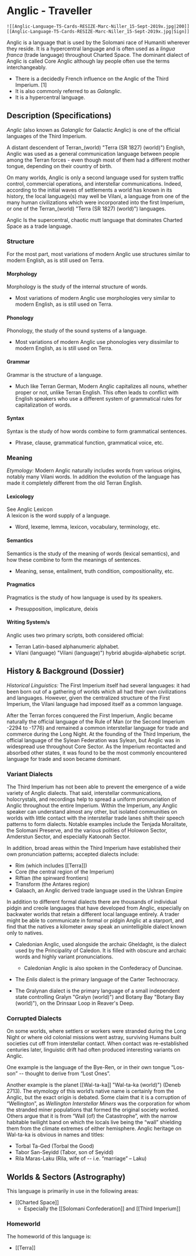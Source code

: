 # Anglic - Traveller

    ![[Anglic-Language-T5-Cards-RESIZE-Marc-Niller_15-Sept-2019x.jpg|200]]
    [[Anglic-Language-T5-Cards-RESIZE-Marc-Niller_15-Sept-2019x.jpg|Sign]]
    
Anglic is a language that is used by the Solomani race of Humaniti wherever they reside. It is a hypercentral language and is often used as a _lingua franca_ (trade language) throughout Charted Space. The dominant dialect of Anglic is called Core Anglic although lay people often use the terms interchangeably.

*   There is a decidedly French influence on the Anglic of the Third Imperium. [1]
*   It is also commonly referred to as _Galanglic_.
*   It is a hypercentral language.

## Description (Specifications)

_Anglic_ (also known as _Galanglic_ for Galactic Anglic) is one of the official languages of the Third Imperium.

A distant descendent of Terran_(world) "Terra (SR 1827) (world)") English, Anglic was used as a general communication language between people among the Terran forces - even though most of them had a different mother tongue, depending on their country of birth.

On many worlds, Anglic is only a second language used for system traffic control, commercial operations, and interstellar communications. Indeed, according to the initial waves of settlements a world has known in its history, the local language(s) may well be Vilani, a language from one of the many human civilizations which were incorporated into the first Imperium, or one of the Terran_(world) "Terra (SR 1827) (world)") languages.

Anglic Is the supercentral, chaotic mutt language that dominates Charted Space as a trade language.  
### Structure

For the most part, most variations of modern Anglic use structures similar to modern English, as is still used on Terra.

#### Morphology

Morphology is the study of the internal structure of words.

*   Most variations of modern Anglic use morphologies very similar to modern English, as is still used on Terra.

#### Phonology

Phonology, the study of the sound systems of a language.

*   Most variations of modern Anglic use phonologies very dissimilar to modern English, as is still used on Terra.

#### Grammar

Grammar is the structure of a language.

*   Much like Terran German, Modern Anglic capitalizes all nouns, whether proper or not, unlike Terran English. This often leads to conflict with English speakers who use a different system of grammatical rules for capitalization of words.

#### Syntax

Syntax is the study of how words combine to form grammatical sentences.

*   Phrase, clause, grammatical function, grammatical voice, etc.

### Meaning

_Etymology:_ Modern Anglic naturally includes words from various origins, notably many Vilani words. In addition the evolution of the language has made it completely different from the old Terran English.

#### Lexicology

See Anglic Lexicon  
A lexicon is the word supply of a language.

*   Word, lexeme, lemma, lexicon, vocabulary, terminology, etc.

#### Semantics

Semantics is the study of the meaning of words (lexical semantics), and how these combine to form the meanings of sentences.

*   Meaning, sense, entailment, truth condition, compositionality, etc.

#### Pragmatics

Pragmatics is the study of how language is used by its speakers.

*   Presupposition, implicature, deixis

#### Writing System/s

Anglic uses two primary scripts, both considered official:

*   Terran Latin\-based alphanumeric alphabet.
*   Vilani (language) "Vilani (language)") hybrid abugida-alphabetic script.

## History & Background (Dossier)


_Historical Linguistics:_ The First Imperium itself had several languages: it had been born out of a gathering of worlds which all had their own civilizations and languages. However, given the centralized structure of the First Imperium, the Vilani language had imposed itself as a common language.

After the Terran forces conquered the First Imperium, Anglic became naturally the official language of the Rule of Man (or the Second Imperium -2294 to -1776) and remained a common interstellar language for trade and commerce during the Long Night. At the founding of the Third Imperium, the official language of the Sylean Federation was Sylean, but Anglic was in widespread use throughout Core Sector. As the Imperium recontacted and absorbed other states, it was found to be the most commonly encountered language for trade and soon became dominant.

### Variant Dialects

The Third Imperium has not been able to prevent the emergence of a wide variety of Anglic dialects. That said, interstellar communications, holocrystals, and recordings help to spread a uniform pronunciation of Anglic throughout the entire Imperium. Within the Imperium, any Anglic speaker can understand almost any other, but isolated communities on worlds with little contact with the interstellar trade lanes shift their speech patterns to form dialects. Notable examples include the Tenjada Moralitate, the Solomani Preserve, and the various polities of Holowon Sector, Amderstun Sector, and especially Katoonah Sector.

In addition, broad areas within the Third Imperium have established their own pronunciation patterns; accepted dialects include:

*   Rim (which includes [[Terra]])
*   Core (the central region of the Imperium)
*   Riftian (the spinward frontiers)
*   Transform (the Antares region)
*   Galaach, an Anglic derived trade language used in the Ushran Empire

In addition to different formal dialects there are thousands of individual pidgin and creole languages that have developed from Anglic, especially on backwater worlds that retain a different local language entirely. A trader might be able to communicate in formal or pidgin Anglic at a starport, and find that the natives a kilometer away speak an unintelligible dialect known only to natives.

*   Caledonian Anglic, used alongside the archaic Gheldaght, is the dialect used by the Principality of Caledon. It is filled with obscure and archaic words and highly variant pronunciations.
	*   Caledonian Anglic is also spoken in the Confederacy of Duncinae.

*   The _Enlis_ dialect is the primary language of the Carter Technocracy.

*   The Gralynan dialect is the primary language of a small independent state controlling Gralyn "Gralyn (world)") and Botany Bay "Botany Bay (world)"), on the Drinsaar Loop in Reaver's Deep.

### Corrupted Dialects

On some worlds, where settlers or workers were stranded during the Long Night or where old colonial missions went astray, surviving Humans built societies cut off from interstellar contact. When contact was re-established centuries later, linguistic drift had often produced interesting variants on Anglic.

One example is the language of the Bye-Ren, or in their own tongue “Los-son” -- thought to derive from “Lost Ones”.

Another example is the planet [[Wal-ta-ka]] "Wal-ta-ka (world)") (Deneb 2713). The etymology of this world’s native name is certainly from the Anglic, but the exact origin is debated. Some claim that it is a corruption of “Wellington”, as _Wellington Interstellar Miners_ was the corporation for whom the stranded miner populations that formed the original society worked. Others argue that it is from “Wall (of) the Catastrophe”, with the narrow habitable twilight band on which the locals live being the “wall” shielding them from the climate extremes of either hemisphere. Anglic heritage on Wal-ta-ka is obvious in names and titles:

*   Torbal Ta-Ged (Torbal the Good)
*   Tabor San-Seyidd (Tabor, son of Seyidd)
*   Rila Maras-Laku (Rila, wife of -- i.e. “marriage” – Laku)

## Worlds & Sectors (Astrography)

This language is primarily in use in the following areas:  
- [[Charted Space]]
	*   Especially the [[Solomani Confederation]] and [[Third Imperium]]

### Homeworld

The homeworld of this language is:

*   [[Terra]]

